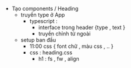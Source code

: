 <!-- xóa file không cần thiết -->

<!-- header -->
+ Tạo components / Heading 
    + truyền type ở App 
        + typescript : 
            + interface trong header {type , text }
            + truyền chỉnh từ ngoài 
    + setup ban đầu 
        + 11:00 css { font chữ , màu css , .. }
        + css : heading.css 
            + h1 : fs , fw , align 

